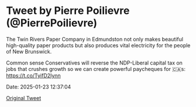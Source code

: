 # Tweet by Pierre Poilievre (@PierrePoilievre)

The Twin Rivers Paper Company in Edmundston not only makes beautiful high-quality paper products but also produces vital electricity for the people of New Brunswick.

Common sense Conservatives will reverse the NDP-Liberal capital tax on jobs that crushes growth so we can create powerful paycheques for 🇨🇦s: https://t.co/TyifD2Iynn

Date: 2025-01-23 12:37:04

[Original Tweet](https://x.com/PierrePoilievre/status/1882407198505988506)

